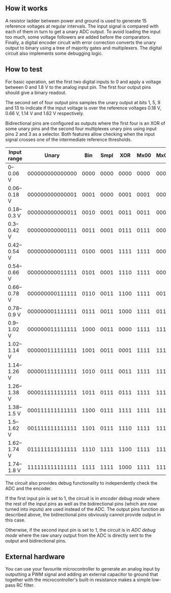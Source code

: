 ## How it works

A resistor ladder between power and ground is used to generate 15 reference
voltages at regular intervals. The input signal is compared with each of them
in turn to get a unary ADC output. To avoid loading the input too much, some
voltage followers are added before the comparators. Finally, a digital encoder
circuit with error correction converts the unary output to binary using a tree
of majority gates and multiplexers. The digital circuit also implements some
debugging logic.

## How to test

For basic operation, set the first two digital inputs to 0 and apply a voltage
between 0 and 1.8 V to the analog input pin. The first four output pins should
give a binary readout.

The second set of four output pins samples the unary output at bits 1, 5, 9 and
13 to indicate if the input voltage is over the reference voltages
0.18 V, 0.66 V, 1.14 V and 1.62 V respectively.

Bidirectional pins are configured as outputs where the first four is an XOR of
some unary pins and the second four multiplexes unary pins using input pins 2
and 3 as a selector. Both features allow checking when the input signal crosses
one of the intermediate reference thresholds.

| Input range |           Unary |  Bin | Smpl |  XOR | Mx00 | Mx01 | Mx10 | Mx11 |
| ----------- | --------------- | ---- | ---- | ---- | ---- | ---- | ---- | ---- |
|    0–0.06 V | 000000000000000 | 0000 | 0000 | 0000 | 0000 | 0000 | 0000 | 0000 |
| 0.06–0.18 V | 000000000000001 | 0001 | 0000 | 0001 | 0001 | 0000 | 0000 | 0000 |
|  0.18–0.3 V | 000000000000011 | 0010 | 0001 | 0011 | 0011 | 0000 | 0000 | 0000 |
|  0.3–0.42 V | 000000000000111 | 0011 | 0001 | 0111 | 0111 | 0000 | 0000 | 0000 |
| 0.42–0.54 V | 000000000001111 | 0100 | 0001 | 1111 | 1111 | 0000 | 0000 | 0000 |
| 0.54–0.66 V | 000000000011111 | 0101 | 0001 | 1110 | 1111 | 0001 | 0000 | 0000 |
| 0.66–0.78 V | 000000000111111 | 0110 | 0011 | 1100 | 1111 | 0011 | 0000 | 0000 |
|  0.78–0.9 V | 000000001111111 | 0111 | 0011 | 1000 | 1111 | 0111 | 0000 | 0000 |
|  0.9–1.02 V | 000000011111111 | 1000 | 0011 | 0000 | 1111 | 1111 | 0000 | 0000 |
| 1.02–1.14 V | 000000111111111 | 1001 | 0011 | 0001 | 1111 | 1111 | 0001 | 0000 |
| 1.14–1.26 V | 000001111111111 | 1010 | 0111 | 0011 | 1111 | 1111 | 0011 | 0000 |
| 1.26–1.38 V | 000011111111111 | 1011 | 0111 | 0111 | 1111 | 1111 | 0111 | 0000 |
|  1.38–1.5 V | 000111111111111 | 1100 | 0111 | 1111 | 1111 | 1111 | 1111 | 0000 |
|  1.5–1.62 V | 001111111111111 | 1101 | 0111 | 1110 | 1111 | 1111 | 1111 | 0001 |
| 1.62–1.74 V | 011111111111111 | 1110 | 1111 | 1100 | 1111 | 1111 | 1111 | 0011 |
|  1.74–1.8 V | 111111111111111 | 1111 | 1111 | 1000 | 1111 | 1111 | 1111 | 0111 |

The circuit also provides debug functionality to independently check the ADC
and the encoder.

If the first input pin is set to 1, the circuit is in _encoder debug mode_
where the rest of the input pins as well as the bidirectional pins (which are
now turned into inputs) are used instead of the ADC.  The output pins function
as described above, the bidirectional pins obviously cannot provide output in
this case.

Otherwise, if the second input pin is set to 1, the circuit is in _ADC debug
mode_ where the raw unary output from the ADC is directly sent to the output
and bidirectional pins.

## External hardware

You can use your favourite microcontroller to generate an analog input by
outputting a PWM signal and adding an external capacitor to ground that
together with the microcontroller's built-in resistance makes a simple low-pass
RC filter.
